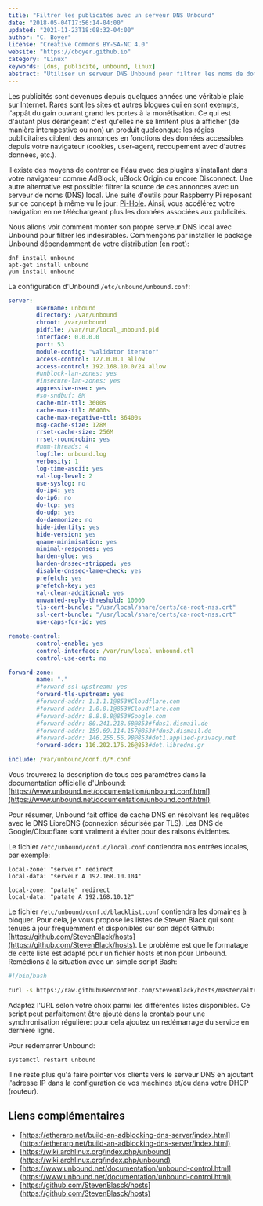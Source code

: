 ```yaml
---
title: "Filtrer les publicités avec un serveur DNS Unbound"
date: "2018-05-04T17:56:14-04:00"
updated: "2021-11-23T18:08:32-04:00"
author: "C. Boyer"
license: "Creative Commons BY-SA-NC 4.0"
website: "https://cboyer.github.io"
category: "Linux"
keywords: [dns, publicité, unbound, linux]
abstract: "Utiliser un serveur DNS Unbound pour filtrer les noms de domaine de régies publicitaires."
---
```


Les publicités sont devenues depuis quelques années une véritable plaie sur Internet. Rares sont les sites et autres blogues qui en sont exempts, l'appât du gain ouvrant grand les portes à la monétisation. Ce qui est d'autant plus dérangeant c'est qu'elles ne se limitent plus à afficher (de manière intempestive ou non) un produit quelconque: les régies publicitaires ciblent des annonces en fonctions des données accessibles depuis votre navigateur (cookies, user-agent, recoupement avec d'autres données, etc.).

Il existe des moyens de contrer ce fléau avec des plugins s'installant dans votre navigateur comme AdBlock, uBlock Origin ou encore Disconnect.
Une autre alternative est possible: filtrer la source de ces annonces avec un serveur de noms (DNS) local. Une suite d'outils pour Raspberry Pi reposant sur ce concept à même vu le jour: [Pi-Hole](https://pi-hole.net). Ainsi, vous accélérez votre navigation en ne téléchargeant plus les données associées aux publicités.

Nous allons voir comment monter son propre serveur DNS local avec Unbound pour filtrer les indésirables.
Commençons par installer le package Unbound dépendamment de votre distribution (en root):

```console
dnf install unbound
apt-get install unbound
yum install unbound
```

La configuration d'Unbound `/etc/unbound/unbound.conf`:

```yaml
server:
        username: unbound
        directory: /var/unbound
        chroot: /var/unbound
        pidfile: /var/run/local_unbound.pid
        interface: 0.0.0.0
        port: 53
        module-config: "validator iterator"
        access-control: 127.0.0.1 allow
        access-control: 192.168.10.0/24 allow
        #unblock-lan-zones: yes
        #insecure-lan-zones: yes
        aggressive-nsec: yes
        #so-sndbuf: 8M
        cache-min-ttl: 3600s
        cache-max-ttl: 86400s
        cache-max-negative-ttl: 86400s
        msg-cache-size: 128M
        rrset-cache-size: 256M
        rrset-roundrobin: yes
        #num-threads: 4
        logfile: unbound.log
        verbosity: 1
        log-time-ascii: yes
        val-log-level: 2
        use-syslog: no
        do-ip4: yes
        do-ip6: no
        do-tcp: yes
        do-udp: yes
        do-daemonize: no
        hide-identity: yes
        hide-version: yes
        qname-minimisation: yes
        minimal-responses: yes
        harden-glue: yes
        harden-dnssec-stripped: yes
        disable-dnssec-lame-check: yes
        prefetch: yes
        prefetch-key: yes
        val-clean-additional: yes
        unwanted-reply-threshold: 10000
        tls-cert-bundle: "/usr/local/share/certs/ca-root-nss.crt"
        ssl-cert-bundle: "/usr/local/share/certs/ca-root-nss.crt"
        use-caps-for-id: yes

remote-control:
        control-enable: yes
        control-interface: /var/run/local_unbound.ctl
        control-use-cert: no

forward-zone:
        name: "."
        #forward-ssl-upstream: yes
        forward-tls-upstream: yes
        #forward-addr: 1.1.1.1@853#Cloudflare.com
        #forward-addr: 1.0.0.1@853#Cloudflare.com
        #forward-addr: 8.8.8.8@853#Google.com
        #forward-addr: 80.241.218.68@853#fdns1.dismail.de
        #forward-addr: 159.69.114.157@853#fdns2.dismail.de
        #forward-addr: 146.255.56.98@853#dot1.applied-privacy.net
        forward-addr: 116.202.176.26@853#dot.libredns.gr

include: /var/unbound/conf.d/*.conf	
```

Vous trouverez la description de tous ces paramètres dans la documentation officielle d'Unbound: [https://www.unbound.net/documentation/unbound.conf.html](https://www.unbound.net/documentation/unbound.conf.html)

Pour résumer, Unbound fait office de cache DNS en résolvant les requêtes avec le DNS LibreDNS (connexion sécurisée par TLS). Les DNS de Google/Cloudflare sont vraiment à éviter pour des raisons évidentes.

Le fichier `/etc/unbound/conf.d/local.conf` contiendra nos entrées locales, par exemple:

```console
local-zone: "serveur" redirect
local-data: "serveur A 192.168.10.104"

local-zone: "patate" redirect
local-data: "patate A 192.168.10.12"
```

Le fichier `/etc/unbound/conf.d/blacklist.conf` contiendra les domaines à bloquer.
Pour cela, je vous propose les listes de Steven Black qui sont tenues à jour fréquemment et disponibles sur son dépôt Github: [https://github.com/StevenBlack/hosts](https://github.com/StevenBlack/hosts).
Le problème est que le formatage de cette liste est adapté pour un fichier hosts et non pour Unbound.
Remédions à la situation avec un simple script Bash:


```bash
#!/bin/bash

curl -s https://raw.githubusercontent.com/StevenBlack/hosts/master/alternates/fakenews-gambling-porn/hosts | grep "^0.0.0.0" | awk 'BEGIN{ print "server:"} NR>1{ print "\tlocal-zone: " $2 " always_refuse" }' > /etc/unbound/conf.d/blacklist.conf
```

Adaptez l'URL selon votre choix parmi les différentes listes disponibles. Ce script peut parfaitement être ajouté dans la crontab pour une synchronisation régulière: pour cela ajoutez un redémarrage du service en dernière ligne.


Pour redémarrer Unbound:

```console
systemctl restart unbound
```

Il ne reste plus qu'à faire pointer vos clients vers le serveur DNS en ajoutant l'adresse IP dans la configuration de vos machines et/ou dans votre DHCP (routeur).


## Liens complémentaires

 - [https://etherarp.net/build-an-adblocking-dns-server/index.html](https://etherarp.net/build-an-adblocking-dns-server/index.html)
 - [https://wiki.archlinux.org/index.php/unbound](https://wiki.archlinux.org/index.php/unbound)
 - [https://www.unbound.net/documentation/unbound-control.html](https://www.unbound.net/documentation/unbound-control.html)
 - [https://github.com/StevenBlasck/hosts](https://github.com/StevenBlasck/hosts)

